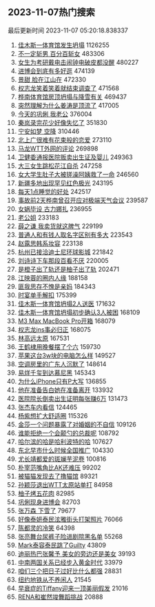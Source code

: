 ## 2023-11-07热门搜索 
最后更新时间 2023-11-07 05:20:18.838337 
1. [佳木斯一体育馆发生坍塌](https://s.weibo.com/weibo?q=%23%E4%BD%B3%E6%9C%A8%E6%96%AF%E4%B8%80%E4%BD%93%E8%82%B2%E9%A6%86%E5%8F%91%E7%94%9F%E5%9D%8D%E5%A1%8C%23&t=31&band_rank=1&Refer=top) 1126255
1. [不一定斩男 百分百斩女](https://s.weibo.com/weibo?q=%E4%B8%8D%E4%B8%80%E5%AE%9A%E6%96%A9%E7%94%B7%20%E7%99%BE%E5%88%86%E7%99%BE%E6%96%A9%E5%A5%B3&t=31&band_rank=16&Refer=top) 483306
1. [女生为考研戴电击闹钟电破皮都没醒](https://s.weibo.com/weibo?q=%23%E5%A5%B3%E7%94%9F%E4%B8%BA%E8%80%83%E7%A0%94%E6%88%B4%E7%94%B5%E5%87%BB%E9%97%B9%E9%92%9F%E7%94%B5%E7%A0%B4%E7%9A%AE%E9%83%BD%E6%B2%A1%E9%86%92%23&t=31&band_rank=2&Refer=top) 480227
1. [进博会到底有多好逛](https://s.weibo.com/weibo?q=%23%E8%BF%9B%E5%8D%9A%E4%BC%9A%E5%88%B0%E5%BA%95%E6%9C%89%E5%A4%9A%E5%A5%BD%E9%80%9B%23&t=31&band_rank=3&Refer=top) 474139
1. [景甜 脸在江山在](https://s.weibo.com/weibo?q=%E6%99%AF%E7%94%9C%20%E8%84%B8%E5%9C%A8%E6%B1%9F%E5%B1%B1%E5%9C%A8&t=31&band_rank=4&Refer=top) 472330
1. [权志龙笑着笑着就结束调查了](https://s.weibo.com/weibo?q=%23%E6%9D%83%E5%BF%97%E9%BE%99%E7%AC%91%E7%9D%80%E7%AC%91%E7%9D%80%E5%B0%B1%E7%BB%93%E6%9D%9F%E8%B0%83%E6%9F%A5%E4%BA%86%23&t=31&band_rank=5&Refer=top) 471568
1. [桦南体育馆房顶坍塌与降雪有关](https://s.weibo.com/weibo?q=%23%E6%A1%A6%E5%8D%97%E4%BD%93%E8%82%B2%E9%A6%86%E6%88%BF%E9%A1%B6%E5%9D%8D%E5%A1%8C%E4%B8%8E%E9%99%8D%E9%9B%AA%E6%9C%89%E5%85%B3%23&t=31&band_rank=6&Refer=top) 469437
1. [突然理解为什么姜涛是顶流了](https://s.weibo.com/weibo?q=%23%E7%AA%81%E7%84%B6%E7%90%86%E8%A7%A3%E4%B8%BA%E4%BB%80%E4%B9%88%E5%A7%9C%E6%B6%9B%E6%98%AF%E9%A1%B6%E6%B5%81%E4%BA%86%23&t=31&band_rank=7&Refer=top) 417005
1. [今天的巩俐 我老公](https://s.weibo.com/weibo?q=%E4%BB%8A%E5%A4%A9%E7%9A%84%E5%B7%A9%E4%BF%90%20%E6%88%91%E8%80%81%E5%85%AC&t=31&band_rank=18&Refer=top) 376004
1. [秦岚录完花少好像失忆了](https://s.weibo.com/weibo?q=%23%E7%A7%A6%E5%B2%9A%E5%BD%95%E5%AE%8C%E8%8A%B1%E5%B0%91%E5%A5%BD%E5%83%8F%E5%A4%B1%E5%BF%86%E4%BA%86%23&t=31&band_rank=8&Refer=top) 351830
1. [宁安如梦 空降](https://s.weibo.com/weibo?q=%E5%AE%81%E5%AE%89%E5%A6%82%E6%A2%A6%20%E7%A9%BA%E9%99%8D&t=31&band_rank=9&Refer=top) 310446
1. [北上广很难有花束般的恋爱](https://s.weibo.com/weibo?q=%E5%8C%97%E4%B8%8A%E5%B9%BF%E5%BE%88%E9%9A%BE%E6%9C%89%E8%8A%B1%E6%9D%9F%E8%88%AC%E7%9A%84%E6%81%8B%E7%88%B1&t=31&band_rank=37&Refer=top) 273110
1. [马龙WTT外网的评论](https://s.weibo.com/weibo?q=%E9%A9%AC%E9%BE%99WTT%E5%A4%96%E7%BD%91%E7%9A%84%E8%AF%84%E8%AE%BA&t=31&band_rank=20&Refer=top) 269898
1. [卫健委通报医院贩卖出生证及婴儿](https://s.weibo.com/weibo?q=%23%E5%8D%AB%E5%81%A5%E5%A7%94%E9%80%9A%E6%8A%A5%E5%8C%BB%E9%99%A2%E8%B4%A9%E5%8D%96%E5%87%BA%E7%94%9F%E8%AF%81%E5%8F%8A%E5%A9%B4%E5%84%BF%23&t=31&band_rank=10&Refer=top) 249363
1. [大三女生跳松花江自杀](https://s.weibo.com/weibo?q=%23%E5%A4%A7%E4%B8%89%E5%A5%B3%E7%94%9F%E8%B7%B3%E6%9D%BE%E8%8A%B1%E6%B1%9F%E8%87%AA%E6%9D%80%23&t=31&band_rank=11&Refer=top) 247258
1. [女大学生肚子大被搓澡阿姨救了一命](https://s.weibo.com/weibo?q=%23%E5%A5%B3%E5%A4%A7%E5%AD%A6%E7%94%9F%E8%82%9A%E5%AD%90%E5%A4%A7%E8%A2%AB%E6%90%93%E6%BE%A1%E9%98%BF%E5%A7%A8%E6%95%91%E4%BA%86%E4%B8%80%E5%91%BD%23&t=31&band_rank=12&Refer=top) 246560
1. [新疆多地出现罕见红色极光](https://s.weibo.com/weibo?q=%23%E6%96%B0%E7%96%86%E5%A4%9A%E5%9C%B0%E5%87%BA%E7%8E%B0%E7%BD%95%E8%A7%81%E7%BA%A2%E8%89%B2%E6%9E%81%E5%85%89%23&t=31&band_rank=35&Refer=top) 243195
1. [每天1点睡觉的好处](https://s.weibo.com/weibo?q=%23%E6%AF%8F%E5%A4%A91%E7%82%B9%E7%9D%A1%E8%A7%89%E7%9A%84%E5%A5%BD%E5%A4%84%23&t=31&band_rank=13&Refer=top) 242517
1. [事故前2天桦南曾召开应对极端天气会议](https://s.weibo.com/weibo?q=%23%E4%BA%8B%E6%95%85%E5%89%8D2%E5%A4%A9%E6%A1%A6%E5%8D%97%E6%9B%BE%E5%8F%AC%E5%BC%80%E5%BA%94%E5%AF%B9%E6%9E%81%E7%AB%AF%E5%A4%A9%E6%B0%94%E4%BC%9A%E8%AE%AE%23&t=31&band_rank=14&Refer=top) 239587
1. [女娲毕设 古力娜扎](https://s.weibo.com/weibo?q=%E5%A5%B3%E5%A8%B2%E6%AF%95%E8%AE%BE%20%E5%8F%A4%E5%8A%9B%E5%A8%9C%E6%89%8E&t=31&band_rank=15&Refer=top) 236955
1. [老公姐](https://s.weibo.com/weibo?q=%E8%80%81%E5%85%AC%E5%A7%90&t=31&band_rank=17&Refer=top) 233183
1. [薛之谦 我卖货就这脾气](https://s.weibo.com/weibo?q=%E8%96%9B%E4%B9%8B%E8%B0%A6%20%E6%88%91%E5%8D%96%E8%B4%A7%E5%B0%B1%E8%BF%99%E8%84%BE%E6%B0%94&t=31&band_rank=19&Refer=top) 229199
1. [普通人和有钱人取名字区别有多大](https://s.weibo.com/weibo?q=%23%E6%99%AE%E9%80%9A%E4%BA%BA%E5%92%8C%E6%9C%89%E9%92%B1%E4%BA%BA%E5%8F%96%E5%90%8D%E5%AD%97%E5%8C%BA%E5%88%AB%E6%9C%89%E5%A4%9A%E5%A4%A7%23&t=31&band_rank=21&Refer=top) 223543
1. [赵露思韩系妆容](https://s.weibo.com/weibo?q=%23%E8%B5%B5%E9%9C%B2%E6%80%9D%E9%9F%A9%E7%B3%BB%E5%A6%86%E5%AE%B9%23&t=31&band_rank=22&Refer=top) 223138
1. [杭州已接洽迪士尼环球影城](https://s.weibo.com/weibo?q=%23%E6%9D%AD%E5%B7%9E%E5%B7%B2%E6%8E%A5%E6%B4%BD%E8%BF%AA%E5%A3%AB%E5%B0%BC%E7%8E%AF%E7%90%83%E5%BD%B1%E5%9F%8E%23&t=31&band_rank=23&Refer=top) 221842
1. [刘诗诗下车那段百看不厌](https://s.weibo.com/weibo?q=%E5%88%98%E8%AF%97%E8%AF%97%E4%B8%8B%E8%BD%A6%E9%82%A3%E6%AE%B5%E7%99%BE%E7%9C%8B%E4%B8%8D%E5%8E%8C&t=31&band_rank=24&Refer=top) 220005
1. [是橙子出了轨还是柚子出了轨](https://s.weibo.com/weibo?q=%23%E6%98%AF%E6%A9%99%E5%AD%90%E5%87%BA%E4%BA%86%E8%BD%A8%E8%BF%98%E6%98%AF%E6%9F%9A%E5%AD%90%E5%87%BA%E4%BA%86%E8%BD%A8%23&t=31&band_rank=25&Refer=top) 202471
1. [江映蓉的圈内人缘](https://s.weibo.com/weibo?q=%23%E6%B1%9F%E6%98%A0%E8%93%89%E7%9A%84%E5%9C%88%E5%86%85%E4%BA%BA%E7%BC%98%23&t=31&band_rank=26&Refer=top) 188158
1. [匪我思存不愧是亲妈](https://s.weibo.com/weibo?q=%23%E5%8C%AA%E6%88%91%E6%80%9D%E5%AD%98%E4%B8%8D%E6%84%A7%E6%98%AF%E4%BA%B2%E5%A6%88%23&t=31&band_rank=27&Refer=top) 184343
1. [时宴单手解扣](https://s.weibo.com/weibo?q=%23%E6%97%B6%E5%AE%B4%E5%8D%95%E6%89%8B%E8%A7%A3%E6%89%A3%23&t=31&band_rank=28&Refer=top) 175399
1. [佳木斯一体育馆坍塌2人送医](https://s.weibo.com/weibo?q=%23%E4%BD%B3%E6%9C%A8%E6%96%AF%E4%B8%80%E4%BD%93%E8%82%B2%E9%A6%86%E5%9D%8D%E5%A1%8C2%E4%BA%BA%E9%80%81%E5%8C%BB%23&t=31&band_rank=29&Refer=top) 171632
1. [佳木斯一体育馆坍塌初步确认3人被困](https://s.weibo.com/weibo?q=%23%E4%BD%B3%E6%9C%A8%E6%96%AF%E4%B8%80%E4%BD%93%E8%82%B2%E9%A6%86%E5%9D%8D%E5%A1%8C%E5%88%9D%E6%AD%A5%E7%A1%AE%E8%AE%A43%E4%BA%BA%E8%A2%AB%E5%9B%B0%23&t=31&band_rank=30&Refer=top) 168109
1. [M3 Max MacBook Pro开箱](https://s.weibo.com/weibo?q=M3%20Max%20MacBook%20Pro%E5%BC%80%E7%AE%B1&t=31&band_rank=31&Refer=top) 168079
1. [权志龙ins事必归正](https://s.weibo.com/weibo?q=%23%E6%9D%83%E5%BF%97%E9%BE%99ins%E4%BA%8B%E5%BF%85%E5%BD%92%E6%AD%A3%23&t=31&band_rank=32&Refer=top) 168075
1. [林高远太原](https://s.weibo.com/weibo?q=%E6%9E%97%E9%AB%98%E8%BF%9C%E5%A4%AA%E5%8E%9F&t=31&band_rank=33&Refer=top) 167531
1. [王鹤棣用晚餐摆了个六](https://s.weibo.com/weibo?q=%23%E7%8E%8B%E9%B9%A4%E6%A3%A3%E7%94%A8%E6%99%9A%E9%A4%90%E6%91%86%E4%BA%86%E4%B8%AA%E5%85%AD%23&t=31&band_rank=34&Refer=top) 159730
1. [苹果这台3w块的电脑怎么样](https://s.weibo.com/weibo?q=%E8%8B%B9%E6%9E%9C%E8%BF%99%E5%8F%B03w%E5%9D%97%E7%9A%84%E7%94%B5%E8%84%91%E6%80%8E%E4%B9%88%E6%A0%B7&t=31&band_rank=39&Refer=top) 149527
1. [空调房里的广东人沉默了](https://s.weibo.com/weibo?q=%23%E7%A9%BA%E8%B0%83%E6%88%BF%E9%87%8C%E7%9A%84%E5%B9%BF%E4%B8%9C%E4%BA%BA%E6%B2%89%E9%BB%98%E4%BA%86%23&t=31&band_rank=36&Refer=top) 148614
1. [易烊千玺到达慕尼黑](https://s.weibo.com/weibo?q=%23%E6%98%93%E7%83%8A%E5%8D%83%E7%8E%BA%E5%88%B0%E8%BE%BE%E6%85%95%E5%B0%BC%E9%BB%91%23&t=31&band_rank=38&Refer=top) 145343
1. [为什么iPhone只有P大写](https://s.weibo.com/weibo?q=%E4%B8%BA%E4%BB%80%E4%B9%88iPhone%E5%8F%AA%E6%9C%89P%E5%A4%A7%E5%86%99&t=31&band_rank=40&Refer=top) 136855
1. [他在准备告白她在准备离开](https://s.weibo.com/weibo?q=%E4%BB%96%E5%9C%A8%E5%87%86%E5%A4%87%E5%91%8A%E7%99%BD%E5%A5%B9%E5%9C%A8%E5%87%86%E5%A4%87%E7%A6%BB%E5%BC%80&t=31&band_rank=41&Refer=top) 133932
1. [医院院长倒卖出生证明每张赚6万](https://s.weibo.com/weibo?q=%23%E5%8C%BB%E9%99%A2%E9%99%A2%E9%95%BF%E5%80%92%E5%8D%96%E5%87%BA%E7%94%9F%E8%AF%81%E6%98%8E%E6%AF%8F%E5%BC%A0%E8%B5%9A6%E4%B8%87%23&t=31&band_rank=42&Refer=top) 131473
1. [张杰车内看信](https://s.weibo.com/weibo?q=%23%E5%BC%A0%E6%9D%B0%E8%BD%A6%E5%86%85%E7%9C%8B%E4%BF%A1%23&t=31&band_rank=43&Refer=top) 124465
1. [杨紫想扩大舒适圈](https://s.weibo.com/weibo?q=%23%E6%9D%A8%E7%B4%AB%E6%83%B3%E6%89%A9%E5%A4%A7%E8%88%92%E9%80%82%E5%9C%88%23&t=31&band_rank=44&Refer=top) 115326
1. [金莎一个问题暴露了对婚姻的不自信](https://s.weibo.com/weibo?q=%E9%87%91%E8%8E%8E%E4%B8%80%E4%B8%AA%E9%97%AE%E9%A2%98%E6%9A%B4%E9%9C%B2%E4%BA%86%E5%AF%B9%E5%A9%9A%E5%A7%BB%E7%9A%84%E4%B8%8D%E8%87%AA%E4%BF%A1&t=31&band_rank=45&Refer=top) 109126
1. [谁能拒绝一个会颠勺的总裁呢](https://s.weibo.com/weibo?q=%E8%B0%81%E8%83%BD%E6%8B%92%E7%BB%9D%E4%B8%80%E4%B8%AA%E4%BC%9A%E9%A2%A0%E5%8B%BA%E7%9A%84%E6%80%BB%E8%A3%81%E5%91%A2&t=31&band_rank=33&Refer=top) 108792
1. [哈尔滨的哈是哈利波特的哈](https://s.weibo.com/weibo?q=%23%E5%93%88%E5%B0%94%E6%BB%A8%E7%9A%84%E5%93%88%E6%98%AF%E5%93%88%E5%88%A9%E6%B3%A2%E7%89%B9%E7%9A%84%E5%93%88%23&t=31&band_rank=46&Refer=top) 107627
1. [东北早市什么时候全国推广](https://s.weibo.com/weibo?q=%E4%B8%9C%E5%8C%97%E6%97%A9%E5%B8%82%E4%BB%80%E4%B9%88%E6%97%B6%E5%80%99%E5%85%A8%E5%9B%BD%E6%8E%A8%E5%B9%BF&t=31&band_rank=47&Refer=top) 104330
1. [尤长靖都爱的斑斓芋泥卷](https://s.weibo.com/weibo?q=%23%E5%B0%A4%E9%95%BF%E9%9D%96%E9%83%BD%E7%88%B1%E7%9A%84%E6%96%91%E6%96%93%E8%8A%8B%E6%B3%A5%E5%8D%B7%23&t=31&band_rank=42&Refer=top) 100816
1. [朴宰范嘴角比AK还难压](https://s.weibo.com/weibo?q=%E6%9C%B4%E5%AE%B0%E8%8C%83%E5%98%B4%E8%A7%92%E6%AF%94AK%E8%BF%98%E9%9A%BE%E5%8E%8B&t=31&band_rank=48&Refer=top) 99202
1. [被猫猫发现去了撸猫馆](https://s.weibo.com/weibo?q=%23%E8%A2%AB%E7%8C%AB%E7%8C%AB%E5%8F%91%E7%8E%B0%E5%8E%BB%E4%BA%86%E6%92%B8%E7%8C%AB%E9%A6%86%23&t=31&band_rank=50&Refer=top) 89321
1. [孙颖莎退出WTT太原站单打](https://s.weibo.com/weibo?q=%E5%AD%99%E9%A2%96%E8%8E%8E%E9%80%80%E5%87%BAWTT%E5%A4%AA%E5%8E%9F%E7%AB%99%E5%8D%95%E6%89%93&t=31&band_rank=49&Refer=top) 84958
1. [柚子烤五花肉](https://s.weibo.com/weibo?q=%E6%9F%9A%E5%AD%90%E7%83%A4%E4%BA%94%E8%8A%B1%E8%82%89&t=31&band_rank=50&Refer=top) 82985
1. [巩俐现身进博会](https://s.weibo.com/weibo?q=%23%E5%B7%A9%E4%BF%90%E7%8E%B0%E8%BA%AB%E8%BF%9B%E5%8D%9A%E4%BC%9A%23&t=31&band_rank=45&Refer=top) 82703
1. [张万森 下雪了](https://s.weibo.com/weibo?q=%E5%BC%A0%E4%B8%87%E6%A3%AE%20%E4%B8%8B%E9%9B%AA%E4%BA%86&t=31&band_rank=47&Refer=top) 79677
1. [好像泰妍泰民泫雅街头打架照片](https://s.weibo.com/weibo?q=%23%E5%A5%BD%E5%83%8F%E6%B3%B0%E5%A6%8D%E6%B3%B0%E6%B0%91%E6%B3%AB%E9%9B%85%E8%A1%97%E5%A4%B4%E6%89%93%E6%9E%B6%E7%85%A7%E7%89%87%23&t=31&band_rank=48&Refer=top) 76066
1. [陈都灵的冷笑](https://s.weibo.com/weibo?q=%23%E9%99%88%E9%83%BD%E7%81%B5%E7%9A%84%E5%86%B7%E7%AC%91%23&t=31&band_rank=47&Refer=top) 64398
1. [张亮舞台尿裤子险进剧院黑名单](https://s.weibo.com/weibo?q=%23%E5%BC%A0%E4%BA%AE%E8%88%9E%E5%8F%B0%E5%B0%BF%E8%A3%A4%E5%AD%90%E9%99%A9%E8%BF%9B%E5%89%A7%E9%99%A2%E9%BB%91%E5%90%8D%E5%8D%95%23&t=31&band_rank=37&Refer=top) 55268
1. [Mark泰容泰民跳了Guilty](https://s.weibo.com/weibo?q=Mark%E6%B3%B0%E5%AE%B9%E6%B3%B0%E6%B0%91%E8%B7%B3%E4%BA%86Guilty&t=31&band_rank=38&Refer=top) 43809
1. [迪丽热巴张馨予 美女的旁边还是美女](https://s.weibo.com/weibo?q=%E8%BF%AA%E4%B8%BD%E7%83%AD%E5%B7%B4%E5%BC%A0%E9%A6%A8%E4%BA%88%20%E7%BE%8E%E5%A5%B3%E7%9A%84%E6%97%81%E8%BE%B9%E8%BF%98%E6%98%AF%E7%BE%8E%E5%A5%B3&t=31&band_rank=49&Refer=top) 39193
1. [中南两国关系已经步入黄金时代](https://s.weibo.com/weibo?q=%23%E4%B8%AD%E5%8D%97%E4%B8%A4%E5%9B%BD%E5%85%B3%E7%B3%BB%E5%B7%B2%E7%BB%8F%E6%AD%A5%E5%85%A5%E9%BB%84%E9%87%91%E6%97%B6%E4%BB%A3%23&t=31&band_rank=40&Refer=top) 33979
1. [咱们三个把日子过好比什么都强](https://s.weibo.com/weibo?q=%E5%92%B1%E4%BB%AC%E4%B8%89%E4%B8%AA%E6%8A%8A%E6%97%A5%E5%AD%90%E8%BF%87%E5%A5%BD%E6%AF%94%E4%BB%80%E4%B9%88%E9%83%BD%E5%BC%BA&t=31&band_rank=34&Refer=top) 28831
1. [纽约地铁从不养闲人](https://s.weibo.com/weibo?q=%E7%BA%BD%E7%BA%A6%E5%9C%B0%E9%93%81%E4%BB%8E%E4%B8%8D%E5%85%BB%E9%97%B2%E4%BA%BA&t=31&band_rank=34&Refer=top) 21545
1. [早衰症的Tiffany迎来一顶美丽假发](https://s.weibo.com/weibo?q=%E6%97%A9%E8%A1%B0%E7%97%87%E7%9A%84Tiffany%E8%BF%8E%E6%9D%A5%E4%B8%80%E9%A1%B6%E7%BE%8E%E4%B8%BD%E5%81%87%E5%8F%91&t=31&band_rank=40&Refer=top) 21016
1. [RENA和崔然竣舞蹈挑战](https://s.weibo.com/weibo?q=RENA%E5%92%8C%E5%B4%94%E7%84%B6%E7%AB%A3%E8%88%9E%E8%B9%88%E6%8C%91%E6%88%98&t=31&band_rank=44&Refer=top) 20888
